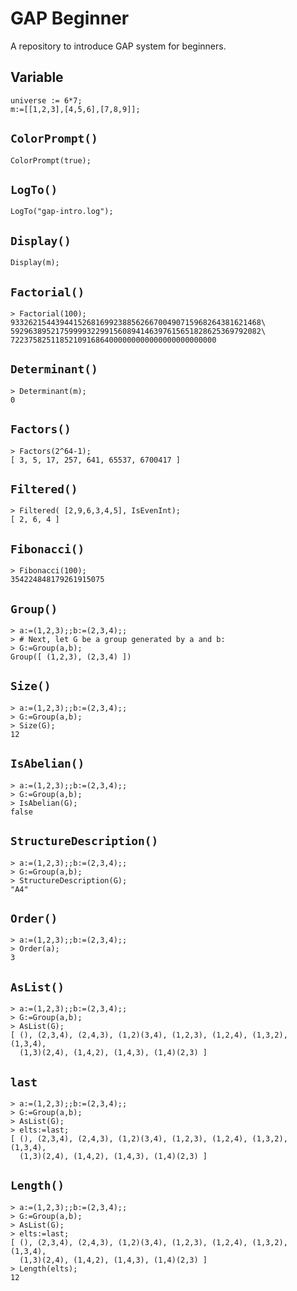 # GAP Beginner

A repository to introduce GAP system for beginners.

## Variable

```
universe := 6*7;
m:=[[1,2,3],[4,5,6],[7,8,9]];
```

##  `ColorPrompt()`

```
ColorPrompt(true);
```

## `LogTo()`

```
LogTo("gap-intro.log");
```

## `Display()`

```
Display(m);
```

## `Factorial()`

```
> Factorial(100);
93326215443944152681699238856266700490715968264381621468\
59296389521759999322991560894146397615651828625369792082\
7223758251185210916864000000000000000000000000
```

## `Determinant()`

```
> Determinant(m);
0
```

## `Factors()`

```
> Factors(2^64-1);
[ 3, 5, 17, 257, 641, 65537, 6700417 ]
```

## `Filtered()`

```
> Filtered( [2,9,6,3,4,5], IsEvenInt);
[ 2, 6, 4 ]
```

## `Fibonacci()`

```
> Fibonacci(100);
354224848179261915075
```

## `Group()`

```
> a:=(1,2,3);;b:=(2,3,4);;
> # Next, let G be a group generated by a and b:
> G:=Group(a,b);
Group([ (1,2,3), (2,3,4) ])
```

## `Size()`

```
> a:=(1,2,3);;b:=(2,3,4);;
> G:=Group(a,b);
> Size(G);
12
```

## `IsAbelian()`

```
> a:=(1,2,3);;b:=(2,3,4);;
> G:=Group(a,b);
> IsAbelian(G);
false
```
## `StructureDescription()`

```
> a:=(1,2,3);;b:=(2,3,4);;
> G:=Group(a,b);
> StructureDescription(G);
"A4"
```

## `Order()`

```
> a:=(1,2,3);;b:=(2,3,4);;
> Order(a);
3
```

## `AsList()`

```
> a:=(1,2,3);;b:=(2,3,4);;
> G:=Group(a,b);
> AsList(G);
[ (), (2,3,4), (2,4,3), (1,2)(3,4), (1,2,3), (1,2,4), (1,3,2), (1,3,4),
  (1,3)(2,4), (1,4,2), (1,4,3), (1,4)(2,3) ]
```

## `last`

```
> a:=(1,2,3);;b:=(2,3,4);;
> G:=Group(a,b);
> AsList(G);
> elts:=last;
[ (), (2,3,4), (2,4,3), (1,2)(3,4), (1,2,3), (1,2,4), (1,3,2), (1,3,4),
  (1,3)(2,4), (1,4,2), (1,4,3), (1,4)(2,3) ]
```

## `Length()`

```
> a:=(1,2,3);;b:=(2,3,4);;
> G:=Group(a,b);
> AsList(G);
> elts:=last;
[ (), (2,3,4), (2,4,3), (1,2)(3,4), (1,2,3), (1,2,4), (1,3,2), (1,3,4),
  (1,3)(2,4), (1,4,2), (1,4,3), (1,4)(2,3) ]
> Length(elts);
12
```

